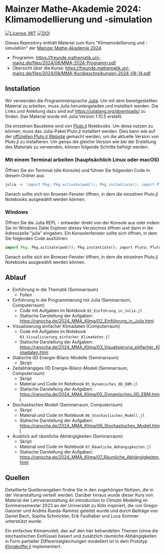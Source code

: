 # Mainzer Mathe-Akademie 2024: Klimamodellierung und -simulation

[![License: MIT](https://img.shields.io/badge/License-MIT-success.svg)](https://opensource.org/licenses/MIT)
[![DOI](https://zenodo.org/badge/DOI/10.5281/zenodo.13766641.svg)](https://doi.org/10.5281/zenodo.13766641)

Dieses Repository enthält Material zum Kurs
"Klimamodellierung und -simulation"
der [Mainzer Mathe-Akademie 2024](https://freunde.mathematik.uni-mainz.de/mma/).

- Programm: https://freunde.mathematik.uni-mainz.de/files/2024/08/MMA-2024-Programm.pdf
- Übersicht über die Kurse: https://freunde.mathematik.uni-mainz.de/files/2024/08/MMA-Kursbeschreibungen-2024-08-14.pdf


## Installation

Wir verwenden die Programmiersprache [Julia](https://julialang.org).
Um mit dem bereitgestellten Material zu arbeiten, muss Julia heruntergeladen
und installiert werden. Die Links und Anleitung dazu sind auf
https://julialang.org/downloads/
zu finden.
Das Material wurde mit Julia Version 1.10.5 erstellt.

Die einzelnen Bausteine sind von [Pluto.jl](https://github.com/fonsp/Pluto.jl)
Notebooks. Um diese nutzen zu können, muss das Julia-Paket Pluto.jl
installiert werden. Dies kann wie auf der
[offiziellen Pluto.jl Website](https://plutojl.org/)
gemacht werden, um die aktuelle Version von Pluto.jl zu installieren.
Um genau die gleiche Version wie bei der Erstellung des Materials zu verwenden,
können folgende Schritte befolgt werden.

### Mit einem Terminal arbeiten (hauptsächlich Linux oder macOS)

Öffnen Sie ein Terminal (die Konsole) und führen Sie folgenden Code in diesem
Ordner aus:

```bash
julia -e 'import Pkg; Pkg.activate(pwd()); Pkg.instantiate(); import Pluto; Pluto.run()'
```

Danach sollte sich ein Browser-Fenster öffnen, in dem die einzelnen Pluto.jl Notebooks
ausgewählt werden können.

### Windows

Öffnen Sie die Julia REPL - entweder direkt von der Konsole aus oder indem Sie im
Windows Datei Explorer dieses Verzeichnis öffnen und dann in die Adresszeile
"julia" eingeben. Ein Konsolenfenster sollte sich öffnen, in dem Sie folgenden
Code ausführen:

```julia
import Pkg; Pkg.activate(pwd()); Pkg.instantiate(); import Pluto; Pluto.run()
```

Danach sollte sich ein Browser-Fenster öffnen, in dem die einzelnen Pluto.jl Notebooks
ausgewählt werden können.


## Ablauf

- Einführung in die Thematik (Seminarraum)
    - Folien
- Einführung in die Programmierung mit Julia (Seminarraum, Computerraum)
    - Code mit Aufgaben im Notebook `02_Einführung_in_Julia.jl`
    - Statische Darstellung der Aufgaben: https://ranocha.de/2024_MMA_Klima/02_Einführung_in_Julia.html
- Visualisierung einfacher Klimadaten (Computerraum)
    - Code mit Aufgaben im Notebook `03_Visualisierung_einfacher_Klimadaten.jl`
    - Statische Darstellung der Aufgaben: https://ranocha.de/2024_MMA_Klima/03_Visualisierung_einfacher_Klimadaten.html
- Statische 0D Energie-Bilanz-Modelle (Seminarraum)
    - Skript
- Zeitabhängiges 0D Energie-Bilanz-Modell (Seminarraum, Computerraum)
    - Skript
    - Material und Code im Notebook `05_Dynamisches_0D_EBM.jl`
    - Statische Darstellung der Aufgaben: https://ranocha.de/2024_MMA_Klima/05_Dynamisches_0D_EBM.html
- Stochastisches Modell (Seminarraum, Computerraum)
    - Skript
    - Material und Code im Notebook `06_Stochastisches_Modell.jl`
    - Statische Darstellung der Aufgaben: https://ranocha.de/2024_MMA_Klima/06_Stochastisches_Modell.html
- Ausblick auf räumliche Abhängigkeiten (Seminarraum)
    - Skript
    - Material und Code im Notebook `07_Räumliche_Abhängigkeiten.jl`
    - Statische Darstellung der Aufgaben: https://ranocha.de/2024_MMA_Klima/07_Räumliche_Abhängigkeiten.html

## Quellen

Detaillierte Quellenangaben findne Sie in den zugehörigen Notizen, die in der
Veranstaltung verteilt werden.
Darüber hinaus wurde dieser Kurs von Material der Lehrveranstaltung
*An introduction to Climate Modeling* im Sommersemester 2023 an
der Universität zu Köln inspiriert, die von Gregor Gassner und
Andrés Rueda-Ramírez geleitet wurde und durch Beiträge von Daniel Bach,
Sophia Schmickler, Erik Faulhaber und Luca Sommer unterstützt wurde.

Ein einfaches Klimamodell, das auf den hier behandelten Themen (ohne die
stochastischen Einflüsse) basiert und zusätzlich räumliche Abhängigkeiten
in Form partieller Differentalgleichungen modelliert ist in dem Prototyp
[Klimakoffer.jl](https://github.com/klimakoffer/Klimakoffer.jl) implementiert.
